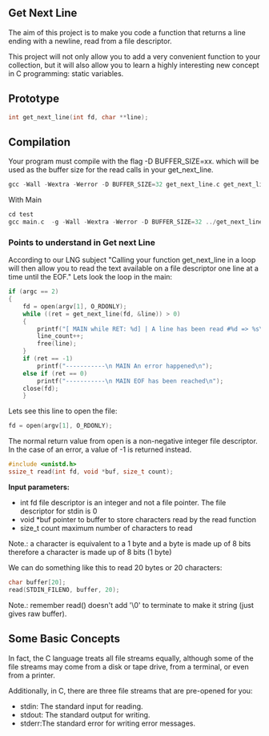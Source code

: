 ## Get Next Line

The aim of this project is to make you code a function that returns a line
ending with a newline, read from a file descriptor.

This project will not only allow you to add a very convenient function to your collection,
but it will also allow you to learn a highly interesting new concept in C programming:
static variables.

## Prototype
```c
int	get_next_line(int fd, char **line);
```
## Compilation

Your program must compile with the flag -D BUFFER_SIZE=xx. which will be used
as the buffer size for the read calls in your get_next_line.

```c
gcc -Wall -Wextra -Werror -D BUFFER_SIZE=32 get_next_line.c get_next_line_utils.c
```

With Main

```c
cd test
gcc main.c  -g -Wall -Wextra -Werror -D BUFFER_SIZE=32 ../get_next_line.c ../get_next_line_utils.c
```

### Points to understand in Get next Line

According to our LNG subject
"Calling your function get_next_line in a loop will then allow you to read the text
available on a file descriptor one line at a time until the EOF." 
Lets look the loop in the main:

```c
if (argc == 2)
{
	fd = open(argv[1], O_RDONLY);
	while ((ret = get_next_line(fd, &line)) > 0)
	{
		printf("[ MAIN while RET: %d] | A line has been read #%d => %s\n", ret, line_count, line);
		line_count++;
		free(line);
	}
	if (ret == -1)
		printf("-----------\n MAIN An error happened\n");
	else if (ret == 0)
		printf("-----------\n MAIN EOF has been reached\n");
	close(fd);
	}
```

Lets see this line to open the file:
```c
fd = open(argv[1], O_RDONLY);
```

The normal return value from open is a non-negative integer file descriptor. In the case of an error, a value of -1 is returned instead.

```c
#include <unistd.h>
ssize_t read(int fd, void *buf, size_t count);
```
**Input parameters:**
- int fd file descriptor is an integer and not a file pointer. The file descriptor for stdin is 0
- void *buf pointer to buffer to store characters read by the read function
- size_t count maximum number of characters to read

Note.: a character is equivalent to a 1 byte and a byte is made up of 8 bits therefore a character is made up of 8 bits (1 byte)

We can do something like this to read 20 bytes or 20 characters:
```c
char buffer[20];
read(STDIN_FILENO, buffer, 20);
```

Note.: remember read() doesn't add '\0' to terminate to make it string (just gives raw buffer).

## Some Basic Concepts

In fact, the C language treats all file streams equally, although some of the file streams may come from a disk or tape drive, from a terminal, or even from a printer.

Additionally, in C, there are three file streams that are pre-opened for you:
- stdin: The standard input for reading.
- stdout: The standard output for writing.
- stderr:The standard error for writing error messages.